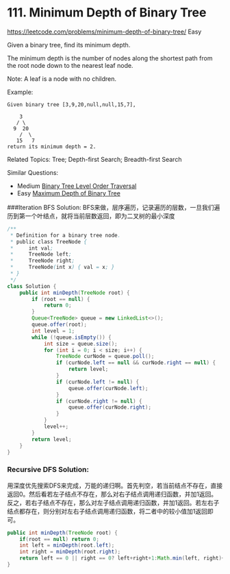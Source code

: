 # 111. Minimum Depth of Binary Tree
<https://leetcode.com/problems/minimum-depth-of-binary-tree/>
Easy

Given a binary tree, find its minimum depth.

The minimum depth is the number of nodes along the shortest path from the root node down to the nearest leaf node.

Note: A leaf is a node with no children.

Example:
```
Given binary tree [3,9,20,null,null,15,7],

    3
   / \
  9  20
    /  \
   15   7
return its minimum depth = 2.
```

Related Topics: Tree; Depth-first Search; Breadth-first Search

Similar Questions:
* Medium [Binary Tree Level Order Traversal](https://leetcode.com/problems/minimum-depth-of-binary-tree/)
* Easy [Maximum Depth of Binary Tree](https://leetcode.com/problems/maximum-depth-of-binary-tree/)

###Iteration BFS Solution:
BFS来做，层序遍历，记录遍历的层数，一旦我们遍历到第一个叶结点，就将当前层数返回，即为二叉树的最小深度
```java
/**
 * Definition for a binary tree node.
 * public class TreeNode {
 *     int val;
 *     TreeNode left;
 *     TreeNode right;
 *     TreeNode(int x) { val = x; }
 * }
 */
class Solution {
    public int minDepth(TreeNode root) {
        if (root == null) {
            return 0;
        }
        Queue<TreeNode> queue = new LinkedList<>();
        queue.offer(root);
        int level = 1;
        while (!queue.isEmpty()) {
            int size = queue.size();
            for (int i = 0; i < size; i++) {
                TreeNode curNode = queue.poll();
                if (curNode.left == null && curNode.right == null) {
                    return level;
                }
                if (curNode.left != null) {
                    queue.offer(curNode.left);
                }
                if (curNode.right != null) {
                    queue.offer(curNode.right);
                }
            }
            level++;
        }
        return level;
    }
}
```


### Recursive DFS Solution:
用深度优先搜索DFS来完成，万能的递归啊。首先判空，若当前结点不存在，直接返回0。然后看若左子结点不存在，那么对右子结点调用递归函数，并加1返回。反之，若右子结点不存在，那么对左子结点调用递归函数，并加1返回。若左右子结点都存在，则分别对左右子结点调用递归函数，将二者中的较小值加1返回即可。
```java
public int minDepth(TreeNode root) {
    if(root == null) return 0;
    int left = minDepth(root.left);
    int right = minDepth(root.right);
    return left == 0 || right == 0? left+right+1:Math.min(left, right)+1;
}
```